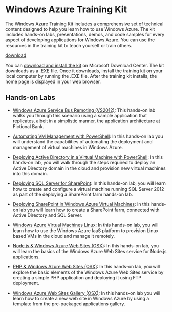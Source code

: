 ﻿# Windows Azure Training Kit

The Windows Azure Training Kit includes a comprehensive set of technical
content designed to help you learn how to use Windows Azure. The kit
includes hands-on labs, presentations, demos, and code samples for every
aspect of developing applications for Windows Azure. You can use the
resources in the training kit to teach yourself or train others.

<p><a href="http://go.microsoft.com/fwlink/?LinkID=130354" class="site-arrowboxcta download-cta">download</a></p>

You can [download and install the kit][] on Microsoft Download Center.
The kit downloads as a .EXE file. Once it downloads, install the
training kit on your local computer by running the .EXE file. After the
training kit installs, the home page is displayed in your web browser.

## Hands-on Labs

- [Windows Azure Service Bus Remoting (VS2012)](/en-us/develop/training-kit/hol-servicebusserviceremoting/): This hands-on lab walks you through this scenario using a sample application that replicates, albeit in a simplistic manner, the application architecture at Fictional Bank.

- [Automating VM Management with PowerShell](/en-us/develop/training-kit/hol-automatingvmmanagementps/): In this hands-on lab you will understand the capabilities of automating the deployment and management of virtual machines in Windows Azure.

- [Deploying Active Directory in a Virtual Machine with PowerShell](/en-us/develop/training-kit/hol-deployingactivedirectoryps/): In this hands-on lab, you will walk through the steps required to deploy an Active Directory domain in the cloud and provision new virtual machines into this domain.

- [Deploying SQL Server for SharePoint](/en-us/develop/training-kit/hol-deployingsqlserverforsharepoint/): In this hands-on lab, you will learn how to create and configure a virtual machine running SQL Server 2012 as part of the deploying a SharePoint farm hands-on lab.

- [Deploying SharePoint in Windows Azure Virtual Machines](/en-us/develop/training-kit/hol-deploysharepointvms/): In this hands-on lab you will learn how to create a SharePoint farm, connected with Active Directory and SQL Server.

- [Windows Azure Virtual Machines Linux](/en-us/develop/training-kit/hol-introtowindowsazurevirtualmachineslinux/): In this hands-on lab, you will learn how to use the Windows Azure IaaS platform to provision Linux based VMs in the cloud and manage it remotely.

- [Node.js & Windows Azure Web Sites (OSX)](/en-us/develop/training-kit/hol-nodejsazurewebsites-osx/): In this hands-on lab, you will learn the basics of the Windows Azure Web Sites service for Node.js applications.

- [PHP & Windows Azure Web Sites (OSX)](/en-us/develop/training-kit/hol-phpappsazurewebsites-osx/): In this hands-on lab, you will explore the basic elements of the Windows Azure Web Sites service by creating a simple PHP application and deploying it using FTP deployment.

- [Windows Azure Web Sites Gallery (OSX)](/en-us/develop/training-kit/hol-webappgalleryazurewebsites-osx/): In this hands-on lab you will learn how to create a new web site in Windows Azure by using a template from the pre-packaged applications gallery.

  [0]: ../../../DevCenter/dotNet/Media/trainingkit-1.png
  [download and install the kit]: http://go.microsoft.com/fwlink/?LinkID=130354
  [Windows Azure Training Courses]: http://go.microsoft.com/fwlink/?LinkID=207018
  [1]: ../../../DevCenter/dotNet/Media/trainingkit-2.png

